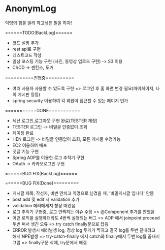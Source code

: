 # AnonymLog
익명의 힘을 빌려 하고싶은 말을 하자!


======TODO(BackLog)======
- 코드 설명 추가
- rest api로 구현 
- 테스트코드 작성
- 일상 포스팅 기능 구현 (사진, 동영상 업로드 구현) -> S3 이용
- CI/CD -> 젠킨스, 도커

==========진행중==========
- 여러 사용자 사용할 수 있도록 구현
  => 로그인 후 홈 화면 변경 필요(마이페이지, 나의 게시판 등등)
- spring security 이용하여 각 회원이 접근할 수 있는 페이지 인가



===========DONE===========
- 세션 로그인,로그아웃 구현 완료(TESTER 계정)
- TESTER 로그인 -> 비밀글 인증없이 조회
- 페이징 완료
- HEN 로그인 -> 비밀글 인증없이 조회, 모든 게시물 수정가능
- EC2 이용하여 배포
- 댓글 기능 구현
- Spring AOP를 이용한 로그 추적기 구현
- OAuth -> 카카오로그인 구현


======BUG FIX(BackLog)======
 


======BUG FIX(Done)=========
- 게시글 제목, 작성자, 비번 안치고 익명으로 남겼을 때, '비밀게시글 입니다' 안뜸
- post add 및 edit 시 validation 추가
- validation 에러메세지 항상 떠있음
- 로그 추적기 구현중, 로그 안찍히는 이슈 수정
  => @Component 추가를 안했음
- 어떤 로직을 실행하더라도 4번씩 실행되는 버그
  => AOP 에서 joinpoint.proceed 두번 써서 생긴 오류
  => try catch finally문으로 잡음
- ERROR 발생시 에러발생 log, 정상 log 두개가 찍히고 결국 log를 두번 끝내려고 해서 NPE발생
  => try-catch-finally 에서 catch와 finally에서 두번 log를 끝내서 그럼
  => finally구문 삭제, try문에서 해결

